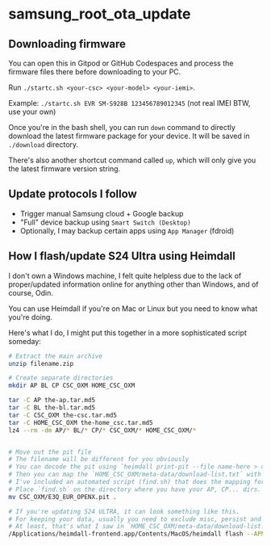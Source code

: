 # samsung_root_ota_update

## Downloading firmware

You can open this in Gitpod or GitHub Codespaces and process the firmware files there before downloading to your PC.

Run `./startc.sh <your-csc> <your-model> <your-iemi>`.

Example: `./startc.sh EVR SM-S928B 123456789012345` (not real IMEI BTW, use your own)

Once you're in the bash shell, you can run `down` command to directly download the latest firmware package for your device. It will be saved in `./download` directory.

There's also another shortcut command called `up`, which will only give you the latest firmware version string.

## Update protocols I follow

- Trigger manual Samsung cloud + Google backup
- "Full" device backup using `Smart Switch (Desktop)`
- Optionally, I may backup certain apps using `App Manager` (fdroid)

## How I flash/update S24 Ultra using Heimdall

I don't own a Windows machine, I felt quite helpless due to the lack of proper/updated information online for anything other than Windows, and of course, Odin.

You can use Heimdall if you're on Mac or Linux but you need to know what you're doing.

Here's what I do, I might put this together in a more sophisticated script someday:

```bash
# Extract the main archive
unzip filename.zip

# Create separate directories
mkdir AP BL CP CSC_OXM HOME_CSC_OXM

tar -C AP the-ap.tar.md5
tar -C BL the-bl.tar.md5
tar -C CSC_OXM the-csc.tar.md5
tar -C HOME_CSC_OXM the-home_csc.tar.md5
lz4 --rm -dm AP/* BL/* CP/* CSC_OXM/* HOME_CSC_OXM/*


# Move out the pit file
# The filename will be different for you obviously
# You can decode the pit using `heimdall print-pit --file name-here > decoded.pit`
# Then you can map the `HOME_CSC_OXM/meta-data/download-list.txt` with your extracted files to figure out which partitions to flash for an update that doesn't wipe your data. It's mapped this way: download-list.txt > local-file > decoded.pit partition name.
# I've included an automated script (find.sh) that does the mapping for you and prints out a usable command for heimdall that you can copy and run.
# Place `find.sh` on the directory where you have your AP, CP... dirs. You may need to modify the `$opit` variable.
mv CSC_OXM/E3Q_EUR_OPENX.pit .

# If you're updating S24 ULTRA, it can look something like this.
# For keeping your data, usually you need to exclude misc, persist and userdata.
# At least, that's what I saw in `HOME_CSC_OXM/meta-data/download-list.txt`
/Applications/heimdall-frontend.app/Contents/MacOS/heimdall flash --APNHLOS BL/NON-HLOS.bin --XBL_RAMDUMP BL/XblRamdump.elf --ABL BL/abl.elf --AOP BL/aop.mbn --AOP_CONFIG BL/aop_devcfg.mbn --APDP BL/apdp.mbn --BKSECAPP BL/bksecapp.mbn --CPUCP BL/cpucp.elf --CPUCP_DTB BL/cpucp_dtbs.elf --DEVCFG BL/devcfg.mbn --DSP BL/dspso.bin --EM BL/engmode.mbn --HYP BL/hypvm.mbn --IMAGEFV BL/imagefv.elf --KEYMASTER BL/keymint.mbn --TOOLSFV BL/quest.fv --QUPFW BL/qupv3fw.elf --SECDATA BL/sec.elf --SHRM BL/shrm.elf --STORSEC BL/storsec.mbn --TZ BL/tz.mbn --HDM BL/tz_hdm.mbn --TZICCC BL/tz_iccc.mbn --TZ_KG BL/tz_kg.mbn --UEFI BL/uefi.elf --UEFISECAPP BL/uefi_sec.mbn --VK BL/vaultkeeper.mbn --VBMETA BL/vbmeta.img --XBL_CONFIG BL/xbl_config.elf --XBL BL/xbl_s.melf --BOOT AP/boot.img --DTBO AP/dtbo.img --INIT_BOOT AP/init_boot.img --RECOVERY AP/recovery.img --SUPER AP/super.img --VBMETA_SYSTEM AP/vbmeta_system.img --VENDOR_BOOT AP/vendor_boot.img --VM-BOOTSYS AP/vm-bootsys.img --MODEM CP/modem.bin
```

